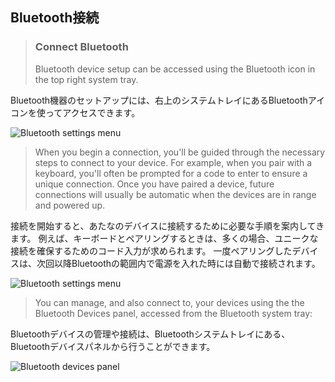 ## Bluetooth接続
> ### Connect Bluetooth  
> Bluetooth device setup can be accessed using the Bluetooth icon in the top right system tray.

Bluetooth機器のセットアップには、右上のシステムトレイにあるBluetoothアイコンを使ってアクセスできます。

![Bluetooth settings menu](http://docs.getchip.com/images/screen_btsettings.jpg)

> When you begin a connection, you'll be guided through the necessary steps to connect to your device.
> For example, when you pair with a keyboard, you'll often be prompted for a code to enter to ensure a unique connection.
> Once you have paired a device, future connections will usually be automatic when the devices are in range and powered up.

接続を開始すると、あたなのデバイスに接続するために必要な手順を案内してきます。
例えば、キーボードとペアリングするときは、多くの場合、ユニークな接続を確保するためのコード入力が求められます。
一度ペアリングしたデバイスは、次回以降Bluetoothの範囲内で電源を入れた時には自動で接続されます。

![Bluetooth settings menu](http://docs.getchip.com/images/screen_btsetup01.jpg)

> You can manage, and also connect to, your devices using the the Bluetooth Devices panel, accessed from the Bluetooth system tray:

Bluetoothデバイスの管理や接続は、Bluetoothシステムトレイにある、Bluetoothデバイスパネルから行うことができます。

![Bluetooth devices panel](http://docs.getchip.com/images/screen_btdevices.jpg)


